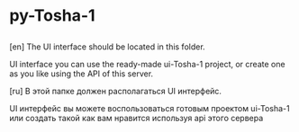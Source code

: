 # py-Tosha-1

## 

[en]
The UI interface should be located in this folder.

UI interface you can use the ready-made ui-Tosha-1 project,
or create one as you like using the API of this server.

[ru]
В этой папке должен располагаться UI интерфейс.

UI интерфейс вы можете воспользоваться готовым проектом ui-Tosha-1
или создать такой как вам нравится используя api этого сервера
